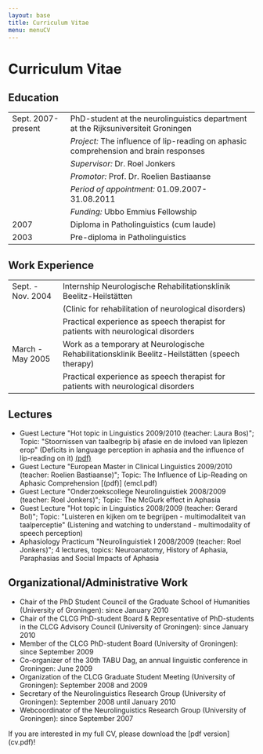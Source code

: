 ```yaml
---
layout: base
title: Curriculum Vitae
menu: menuCV
---
```


Curriculum Vitae
============

Education
----------

<table><tbody>
<tr>
<td style='text-align: left;'>Sept. 2007-present</td>
<td style='text-align: left;'>PhD-student at the neurolinguistics department at the Rijksuniversiteit Groningen</td></tr>
<tr> <td></td><td><i>Project:</i> The influence of lip-reading on aphasic comprehension and brain responses</td></tr>
<tr> <td></td><td><i>Supervisor:</i> Dr. Roel Jonkers</td></tr>
<tr> <td></td><td><i>Promotor:</i> Prof. Dr. Roelien Bastiaanse</td></tr>
<tr> <td></td><td><i>Period of appointment:</i> 01.09.2007-31.08.2011</td></tr>
<tr> <td></td><td><i>Funding:</i> Ubbo Emmius Fellowship</td> 
</tr>

<tr>
<td style='text-align: left;'>2007</td>
<td style='text-align: left;'>Diploma in Patholinguistics (cum laude)</td>
</tr>
<tr><td style='text-align: left;'>2003</td>
<td style='text-align: left;'>Pre-diploma in Patholinguistics</td>
</tr>
</tbody></table>




Work Experience
-----------------


<table><tbody>
<tr>
<td style='text-align: left;'>Sept. - Nov. 2004</td>
<td style='text-align: left;'>Internship Neurologische Rehabilitationsklinik Beelitz-Heilst&auml;tten</td></tr>  
<tr> <td></td><td>(Clinic for rehabilitation of neurological disorders)</td></tr>
<tr> <td></td><td>Practical experience as speech therapist for patients with neurological disorders</td></tr>

<tr>
<td style='text-align: left;'>March - May 2005</td>
<td style='text-align: left;'>Work as a temporary at Neurologische Rehabilitationsklinik Beelitz-Heilst&auml;tten (speech therapy)
</td></tr>
<tr> <td></td><td>Practical experience as speech therapist for patients with neurological disorders</td></tr>

</tbody></table>

	



Lectures
---------

- Guest Lecture "Hot topic in Linguistics 2009/2010 (teacher: Laura Bos)"; Topic: "Stoornissen van taalbegrip bij afasie en de invloed van liplezen erop" (Deficits in language perception in aphasia and the influence of lip-reading on it) [(pdf)](ht2010.pdf)
- Guest Lecture "European Master in Clinical Linguistics 2009/2010 (teacher: Roelien Bastiaanse)"; Topic: The Influence of Lip-Reading on Aphasic Comprehension [(pdf)] (emcl.pdf)
- Guest Lecture "Onderzoekscollege Neurolinguistiek 2008/2009 (teacher: Roel Jonkers)"; Topic: The McGurk effect in Aphasia
- Guest Lecture "Hot topic in Linguistics 2008/2009 (teacher: Gerard Bol)"; Topic: "Luisteren en kijken om te begrijpen - multimodaliteit van taalperceptie" (Listening and watching to understand - multimodality of speech perception)
- Aphasiology Practicum "Neurolinguistiek I 2008/2009 (teacher: Roel Jonkers)"; 4 lectures, topics: Neuroanatomy, History of Aphasia, Paraphasias and Social Impacts of Aphasia


Organizational/Administrative Work
---------------------------------

- Chair of the PhD Student Council of the Graduate School of Humanities (University of Groningen): since January 2010
- Chair of the CLCG PhD-student Board & Representative of PhD-students in the CLCG Advisory Council (University of Groningen): since January 2010
- Member of the CLCG PhD-student Board (University of Groningen): since September 2009
- Co-organizer of the 30th TABU Dag, an annual linguistic conference in Groningen: June 2009
- Organization of the CLCG Graduate Student Meeting (University of Groningen): September 2008 and 2009
- Secretary of the Neurolinguistics Research Group (University of Groningen): September 2008 until January 2010
- Webcoordinator of the Neurolinguistics Research Group (University of Groningen): since September 2007  
  



If you are interested in my full CV, please download the [pdf version] (cv.pdf)!